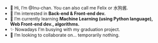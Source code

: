 - 👋 Hi, I’m @Inu-chan. You can also call me Felix or 水狗酱.
- 👀 I’m interested in **Back-end & Front-end dev.**
- 🌱 I’m currently learning **Machine Learning (using Python language), Web Front-end dev., algorithms.**
- ✨ Nowadays I'm busying with my graduation project.
- 💞️ I’m looking to collaborate on... temporarily nothing.

<!---
Inu-chan/Inu-chan is a ✨ special ✨ repository because its `README.md` (this file) appears on your GitHub profile.
You can click the Preview link to take a look at your changes.
--->
